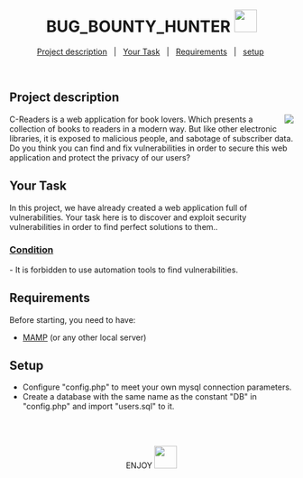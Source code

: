 <h1 align="center">
  BUG_BOUNTY_HUNTER 
 <img src="https://d1tja75zfw84oj.cloudfront.net/tenants/favicons/2315/000/002/315/original/tmp_2F56594_2Fpicto_cadenas_accueil.png?1536801907" width="40px">
</h1>

<p align="center">
  <a href="#project-description">Project description</a>   |   
  <a href="#your-task">Your Task</a>   |  
  <a href="#requirements">Requirements</a>   |  
  <a href="#setup">setup</a> 
</p>

<br>

## Project description 

 <img src="https://digital-infosystem.com/wp-content/uploads/2021/03/securite-informatique-cybersecurite-digital-info-system.png" align="right">
C-Readers is a web application for book lovers. Which presents a collection of books to readers in a modern way.
But like other electronic libraries, it is exposed to malicious people, and sabotage of subscriber data. Do you think you can find and fix vulnerabilities in order to secure this web application and protect the privacy of our users? 

## Your Task

In this project, we have already created a web application full of vulnerabilities. Your task here is to discover and exploit security vulnerabilities in order to find perfect solutions to them.. <br>
 <h3><u> Condition </u> </h3>
- It is forbidden to use automation tools to find vulnerabilities.


## Requirements

Before starting, you need to have: <br>
- [MAMP](https://www.mamp.info/fr/downloads/) (or any other local server)

## Setup

- Configure "config.php" to meet your own mysql connection parameters.
- Create a database with the same name as the constant "DB" in "config.php" and import "users.sql" to it.

<br> <br>


<p align="center">
ENJOY 
   <img src="https://pngimage.net/wp-content/uploads/2018/06/hacker-mask-png-1.png" width="40px" margin = "30px">

</p>
